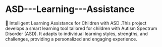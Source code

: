 # ASD---Learning---Assistance
📌 Intelligent Learning Assistance for Children with ASD .This project develops a smart learning tool tailored for children with Autism Spectrum Disorder (ASD). It adapts to individual learning styles, strengths, and challenges, providing a personalized and engaging experience. 
